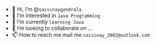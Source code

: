 - 👋 Hi, I’m @`saivinaygondrala`
- 👀 I’m interested in `Java Programming`
- 🌱 I’m currently `learning Java`
- 💞️ I’m looking to collaborate on ...
- 📫 How to reach me mail me `saivinay_2002@outlook.com`

<!---
saivinaygondrala/saivinaygondrala is a ✨ special ✨ repository because its `README.md` (this file) appears on your GitHub profile.
You can click the Preview link to take a look at your changes.
--->
